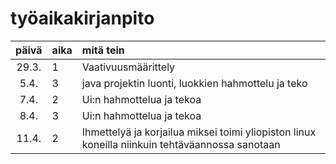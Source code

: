 # työaikakirjanpito

| päivä | aika | mitä tein  |
| :----:|:-----| :-----|
| 29.3. | 1   | Vaativuusmäärittely |
| 5.4. | 3  | java projektin luonti, luokkien hahmottelu ja teko|
| 7.4. | 2  | Ui:n hahmottelua ja tekoa|
| 8.4. | 3  | Ui:n hahmottelua ja tekoa|
| 11.4. | 2  | Ihmettelyä ja korjailua miksei toimi yliopiston linux koneilla niinkuin tehtäväannossa sanotaan|